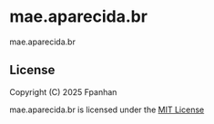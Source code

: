 # mae.aparecida.br
mae.aparecida.br

## License

Copyright (C) 2025 Fpanhan

mae.aparecida.br is licensed under the [MIT License](http://www.opensource.org/licenses/mit-license.php)